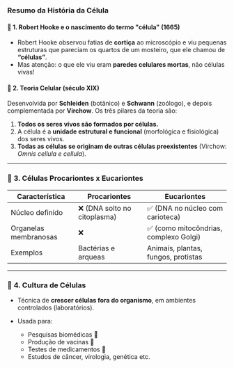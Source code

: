 ### **Resumo da História da Célula**

#### 🔬 **1. Robert Hooke e o nascimento do termo "célula" (1665)**

- Robert Hooke observou fatias de **cortiça** ao microscópio e viu pequenas estruturas que pareciam os quartos de um mosteiro, que ele chamou de **“células”**.
- Mas atenção: o que ele viu eram **paredes celulares mortas**, não células vivas!

#### 📜 **2. Teoria Celular (século XIX)**

Desenvolvida por **Schleiden** (botânico) e **Schwann** (zoólogo), e depois complementada por **Virchow**. Os três pilares da teoria são:

1. **Todos os seres vivos são formados por células.**
2. A célula é a **unidade estrutural e funcional** (morfológica e fisiológica) dos seres vivos.
3. **Todas as células se originam de outras células preexistentes** (Virchow: _Omnis cellula e cellula_).

---

### 🧬 **3. Células Procariontes x Eucariontes**

|Característica|Procariontes|Eucariontes|
|---|---|---|
|Núcleo definido|❌ (DNA solto no citoplasma)|✅ (DNA no núcleo com carioteca)|
|Organelas membranosas|❌|✅ (como mitocôndrias, complexo Golgi)|
|Exemplos|Bactérias e arqueas|Animais, plantas, fungos, protistas|

---
### 🧪 **4. Cultura de Células**

- Técnica de **crescer células fora do organismo**, em ambientes controlados (laboratórios).
    
- Usada para:
    - Pesquisas biomédicas 🧬
    - Produção de vacinas 💉
    - Testes de medicamentos 💊
    - Estudos de câncer, virologia, genética etc.